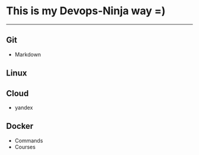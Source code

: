 # This is my Devops-Ninja way =)
***
## Git
* Markdown
## Linux
## Cloud
* yandex
## Docker
* Commands
* Courses
